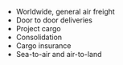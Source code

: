 * Worldwide, general air freight
* Door to door deliveries
* Project cargo
* Consolidation
* Cargo insurance
* Sea-to-air and air-to-land
